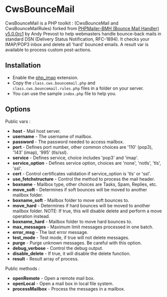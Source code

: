 CwsBounceMail
=============

CwsBounceMail is a PHP toolkit : (CwsBounceMail and CwsBounceMailRules) forked from [PHPMailer-BMH (Bounce Mail Handler) v5.0.0rc1](http://phpmailer.codeworxtech.com) by Andy Prevost to help webmasters handle bounce-back mails in standard DSN (Delivery Status Notification, RFC-1894).
It checks your IMAP/POP3 inbox and delete all 'hard' bounced emails.
A result var is available to process custom post-actions.

Installation
------------

* Enable the [php_imap](http://php.net/manual/en/book.imap.php) extension.
* Copy the ``class.cws.bouncemail.php`` and ``class.cws.bouncemail.rules.php`` files in a folder on your server.
* You can use the sample ``index.php`` file to help you.

Options
-------

Public vars :

* **host** - Mail host server.
* **username** - The username of mailbox.
* **password** - The password needed to access mailbox.
* **port** - Defines port number, other common choices are '110' (pop3), '143' (imap), '995' (tls/ssl).
* **service** - Defines service, choice includes 'pop3' and 'imap'.
* **service_option** - Defines service option, choices are 'none', 'notls', 'tls', 'ssl'.
* **cert** - Control certificates validation if service_option is 'tls' or 'ssl'.
* **use_fetchstructure** - Control the method to process the mail header.
* **boxname** - Mailbox type, other choices are Tasks, Spam, Replies, etc.
* **move_soft** - Determines if soft bounces will be moved to another mailbox folder.
* **boxname_soft** - Mailbox folder to move soft bounces to.
* **move_hard** - Determines if hard bounces will be moved to another mailbox folder. NOTE: If true, this will disable delete and perform a move operation instead.
* **boxname_hard** - Mailbox folder to move hard bounces to.
* **max_messages** - Maximum limit messages processed in one batch.
* **error_msg** - The last error message.
* **test_mode** - Test mode, if true will not delete messages.
* **purge** - Purge unknown messages. Be careful with this option.
* **debug_verbose** - Control the debug output.
* **disable_delete** - If true, it will disable the delete function.
* **result** - Result array of process.

Public methods :

* **openRemote** - Open a remote mail box.
* **openLocal** - Open a mail box in local file system.
* **processMailbox** - Process the messages in a mailbox.
